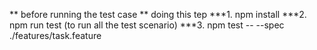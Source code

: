 ** before running the test case 
** doing this tep 
  ***1. npm install
  ***2. npm run test (to run all the test scenario)
  ***3. npm test -- --spec ./features/task.feature
  
